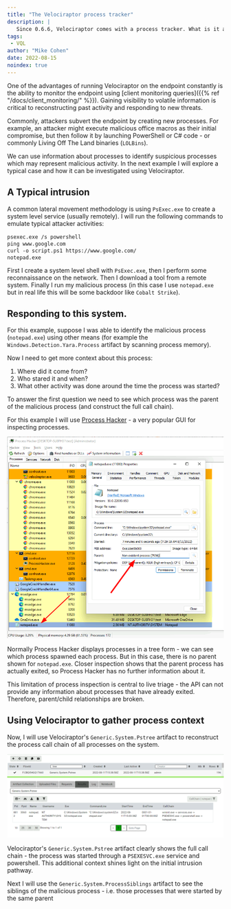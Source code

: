 ```yaml
---
title: "The Velociraptor process tracker"
description: |
   Since 0.6.6, Velociraptor comes with a process tracker. What is it and how can it be used?
tags:
 - VQL
author: "Mike Cohen"
date: 2022-08-15
noindex: true
---
```


One of the advantages of running Velociraptor on the endpoint
constantly is the ability to monitor the endpoint using [client
monitoring queries]({{% ref "/docs/client_monitoring/" %}}). Gaining
visibility to volatile information is critical to reconstructing past
activity and responding to new threats.

Commonly, attackers subvert the endpoint by creating new
processes. For example, an attacker might execute malicious office
macros as their initial compromise, but then follow it by launching
PowerShell or C# code - or commonly Living Off The Land binaries
(`LOLBins`).

We can use information about processes to identify suspicious
processes which may represent malicious activity. In the next example
I will explore a typical case and how it can be investigated using
Velociraptor.


## A Typical intrusion

A common lateral movement methodology is using `PsExec.exe` to create
a system level service (usually remotely). I will run the following commands to emulate typical attacker activities:

```
psexec.exe /s powershell
ping www.google.com
curl -o script.ps1 https://www.google.com/
notepad.exe
```

First I create a system level shell with `PsExec.exe`, then I perform
some reconnaissance on the network. Then I download a tool from a
remote system. Finally I run my malicious process (in this case I use
`notepad.exe` but in real life this will be some backdoor like `Cobalt
Strike`).

## Responding to this system.

For this example, suppose I was able to identify the malicious process
(`notepad.exe`) using other means (for example the
`Windows.Detection.Yara.Process` artifact by scanning process memory).

Now I need to get more context about this process:

1. Where did it come from?
2. Who stared it and when?
3. What other activity was done around the time the process was started?

To answer the first question we need to see which process was the
parent of the malicious process (and construct the full call chain).

For this example I will use [Process Hacker](https://processhacker.sourceforge.io/) - a very popular GUI for inspecting processes.

![Process Hacker output of our suspicious process](process_hacker.png)

Normally Process Hacker displays processes in a tree form - we can see
which process spawned each process. But in this case, there is no
parent shown for `notepad.exe`. Closer inspection shows that the
parent process has actually exited, so Process Hacker has no further
information about it.

This limitation of process inspection is central to live triage - the
API can not provide any information about processes that have already
exited. Therefore, parent/child relationships are broken.

## Using Velociraptor to gather process context

Now, I will use Velociraptor's `Generic.System.Pstree` artifact to
reconstruct the process call chain of all processes on the system.

![Velociraptors Generic.System.Pstree artifact can clearly show the call chain](pstree.png)

Velociraptor's `Generic.System.Pstree` artifact clearly shows the full
call chain - the process was started through a `PSEXESVC.exe` service
and powershell. This additional context shines light on the initial intrusion pathway.

Next I will use the `Generic.System.ProcessSiblings` artifact to see
the siblings of the malicious process - i.e. those processes that were
started by the same parent
